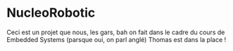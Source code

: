 NucleoRobotic
=============
Ceci est un projet que nous, les gars, bah on fait dans le cadre du cours de Embedded Systems (parsque oui, on parl anglé)
Thomas est dans  la place !